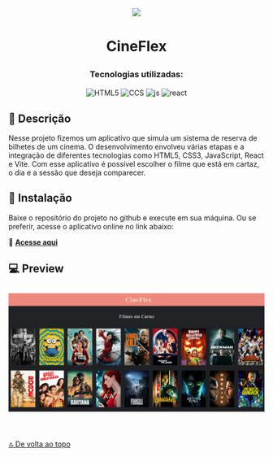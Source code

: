 <p align="center"><img src="public/favicon.ico" height="80px"/></p>

# <p align ="center">CineFlex</p>

### <p align ="center">Tecnologias utilizadas:</p>

<p align = "center">
   <img align="center" alt="HTML5" src="https://img.shields.io/badge/HTML5-E34F26?style=for-the-badge&logo=html5&logoColor=white" height="30px">
   <img align="center" alt="CCS" src="https://img.shields.io/badge/CSS3-1572B6?style=for-the-badge&logo=css3&logoColor=white" height="30px"/>
   <img align="center" alt="js" src="https://img.shields.io/badge/JavaScript-F7DF1E?style=for-the-badge&logo=javascript&logoColor=black" height="30px"/>
  <img align="center" alt="react" src="https://img.shields.io/badge/React-20232A?style=for-the-badge&logo=react&logoColor=61DAFB"  height="30px"/>
</p>

## 📖 Descrição
Nesse projeto fizemos um aplicativo que simula um sistema de reserva de bilhetes de um cinema. O desenvolvimento envolveu várias etapas e a integração de diferentes tecnologias como HTML5, CSS3, JavaScript, React e Vite. Com esse aplicativo é possível escolher o filme que está em cartaz, o dia  e a sessão que deseja comparecer.

## 🚀 Instalação
Baixe o repositório do projeto no github e execute em sua máquina. Ou se preferir, acesse o aplicativo online no link abaixo:

💬 [**Acesse aqui**](https://cine-flex-r4pttri7a-fabianorsdantas-projects.vercel.app/)
## 💻 Preview

<div style="display: flex; flex-wrap: wrap; justify-content: center;" >
<img src="./public/preview/cineflex.png" style="margin: 10px">

</div>

$~$

[🔝 De volta ao topo](#CineFlex)

